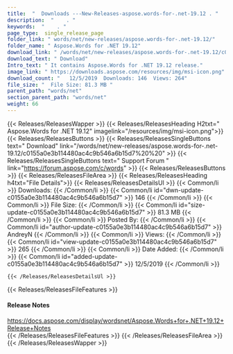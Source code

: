 ```yaml
---
title:  "  Downloads ---New-Releases-aspose.words-for-.net-19.12 . " 
description:  "    . " 
keywords:  "    . " 
page_type:  single_release_page
folder_link: " words/net/new-releases/aspose.words-for-.net-19.12/"
folder_name: " Aspose.Words for .NET 19.12"
download_link: " /words/net/new-releases/aspose.words-for-.net-19.12/c0155a0e3b114480ac4c9b546a6b15d7"
download_text: " Download"
Intro_text: " It contains Aspose.Words for .NET 19.12 release."
image_link: " https://downloads.aspose.com/resources/img/msi-icon.png"
download_count: "   12/5/2019  Downloads: 146  Views: 264"
file_size: "  File Size: 81.3 MB "
parent_path: "words/net"
section_parent_path: "words/net"
weight: 66 
---
```


{{< Releases/ReleasesWapper >}}
  {{< Releases/ReleasesHeading H2txt=" Aspose.Words for .NET 19.12" imagelink="/resources/img/msi-icon.png">}}
  {{< Releases/ReleasesButtons >}}
    {{< Releases/ReleasesSingleButtons text=" Download" link="/words/net/new-releases/aspose.words-for-.net-19.12/c0155a0e3b114480ac4c9b546a6b15d7%20%20" >}}
    {{< Releases/ReleasesSingleButtons text=" Support Forum " link="https://forum.aspose.com/c/words" >}}
  {{< Releases/ReleasesButtons >}}
  {{< Releases/ReleasesFileArea >}}
    {{< Releases/ReleasesHeading h4txt="File Details">}}
    {{< Releases/ReleasesDetailsUl >}}
            {{< Common/li  >}} Downloads: {{< /Common/li >}} 
      {{< Common/li id="dwn-update-c0155a0e3b114480ac4c9b546a6b15d7" >}} 146 {{< /Common/li >}} 
      {{< Common/li  >}} File Size: {{< /Common/li >}} 
      {{< Common/li id="size-update-c0155a0e3b114480ac4c9b546a6b15d7" >}} 81.3 MB {{< /Common/li >}} 
      {{< Common/li  >}} Posted By: {{< /Common/li >}} 
      {{< Common/li id="author-update-c0155a0e3b114480ac4c9b546a6b15d7" >}} AndreyN {{< /Common/li >}} 
      {{< Common/li  >}} Views: {{< /Common/li >}} 
      {{< Common/li id="view-update-c0155a0e3b114480ac4c9b546a6b15d7" >}} 265 {{< /Common/li >}} 
      {{< Common/li  >}} Date Added: {{< /Common/li >}} 
      {{< Common/li id="added-update-c0155a0e3b114480ac4c9b546a6b15d7" >}} 12/5/2019 {{< /Common/li >}} 

    {{< /Releases/ReleasesDetailsUl >}}

  {{< Releases/ReleasesFileFeatures >}}
      <h4>Release Notes</h4><div><a href="https://docs.aspose.com/display/wordsnet/Aspose.Words+for+.NET+19.12+Release+Notes">https://docs.aspose.com/display/wordsnet/Aspose.Words+for+.NET+19.12+Release+Notes</a></div>
  {{< /Releases/ReleasesFileFeatures >}}
 {{< /Releases/ReleasesFileArea >}}
{{< /Releases/ReleasesWapper >}}



